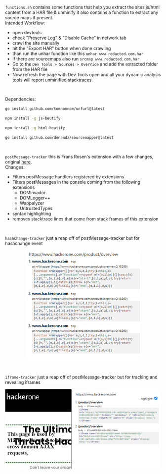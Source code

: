 
`functions.sh` contains some functions that help you extract the sites js/html content from a HAR file  & unminify it also contains a function to extract any source maps if present.<br>
Intended Workflow:
- open devtools
- check "Preserve Log" & "Disable Cache" in network tab
- crawl the site manually
- hit the "Export HAR" button when done crawling
- than run the unhar function like this `unhar www.redacted.com.har`
- if there are sourcemaps also run `srcmap www.redacted.com.har`
- Go to the `Dev Tools > Sources > Override` and add the extracted folder from the HAR file
- Now refresh the page with Dev Tools open and all your dynamic analysis tools will report unminified stacktraces.

<br>

Dependencies:
```bash
go install github.com/tomnomnom/unfurl@latest
```
```bash
npm install -g js-beutify
```
```bash
npm install -g html-beutify
```
```bash
go install github.com/denandz/sourcemapper@latest
```
<br>

`postMessage-tracker` this is Frans Rosen's extension with a few changes, original [here](https://github.com/fransr/postMessage-tracker).
<br>
Changes:
- Filters postMessage handlers registered by extensions
- Filters postMessages in the console coming from the following extensions
  - DOMInvador
  - DOMLogger++
  - Wappalyzer
  - UntrustedTypes
- syntax highlighting
- removes stacktrace lines that come from stack frames of this extension

<br>

`hashChange-tracker` just a reap off of postMessage-tracker but for hashchange event

<p align="center">
  <img src="https://github.com/aristosMiliaressis/js-analysis-tools/blob/master/images/hashChange-tracker.png?raw=true">
</p>

<br>

`iframe-tracker` just a reap off of postMessage-tracker but for tracking and revealing iframes

<p align="center">
  <img src="https://github.com/aristosMiliaressis/js-analysis-tools/blob/master/images/iframe-tracker.png?raw=true">
</p>